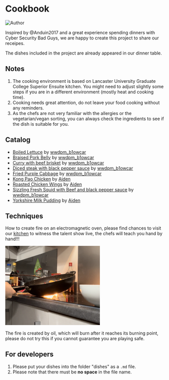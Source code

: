 # Cookbook

![Author](https://img.shields.io/badge/Author-Bad%20Guys%20Group-blue)

Inspired by @Anduin2017 and a great experience spending dinners with Cyber Security Bad Guys, we are happy to create this project to share our receipes.

The dishes included in the project are already appeared in our dinner table.

## Notes

1. The cooking environment is based on Lancaster University Graduate College Superior Ensuite kitchen. You might need to adjust slightly some steps if you are in a different environment (mostly heat and cooking time).
2. Cooking needs great attention, do not leave your food cooking without any reminders.
3. As the chefs are not very familiar with the allergies or the vegetarian/vegan sorting, you can always check the ingredients to see if the dish is suitable for you. 

## Catalog
- [Boiled Lettuce](dishes/Boiled_Lettuce.md) by [wwdpm_b1owcar](https://github.com/b1owcar)
- [Braised Pork Belly](dishes/Braised-Pork-Belly.md) by [wwdpm_b1owcar](https://github.com/b1owcar)
- [Curry with beef brisket](dishes/Curry_with_beef_brisket.md) by [wwdpm_b1owcar](https://github.com/b1owcar)
- [Diced steak with black pepper sauce](dishes/Diced-steak-with-black-pepper-sauce.md) by [wwdpm_b1owcar](https://github.com/b1owcar)
- [Fried Purple Cabbage](dishes/Fried_Purple_Cabbage.md) by [wwdpm_b1owcar](https://github.com/b1owcar)
- [Kong Pao Chicken](dishes/Gong-Bao-Ji-Ding.md) by [Aiden](https://github.com/Aiden-L)
- [Roasted Chicken Wings](dishes/Roasted-Chicken-Wings.md) by [Aiden](https://github.com/Aiden-L)
- [Sizzling Fresh Squid with Beef and black pepper sauce](dishes/Sizzling-Fresh-Squid-and-Beef-with-black-pepper-sauce.md) by [wwdpm_b1owcar](https://github.com/b1owcar)
- [Yorkshire Milk Pudding](dishes/Yorkshire-Milk-Pudding.md) by [Aiden](https://github.com/Aiden-L)

## Techniques

How to create fire on an electromagnetic oven, please find chances to visit our [kitchen](https://use.mazemap.com/#v=1&config=lancaster&zlevel=1&center=-2.786763,54.004061&zoom=18.5&campusid=341&sharepoitype=point&sharepoi=-2.78638%2C54.00420) to witness the talent show live, the chefs will teach you hand by hand!!!

<div>
	<img src="imgs/index/fire.jpg" style="width: 300px"/>
</div>

The fire is created by oil, which will burn after it reaches its burning point, please do not try this if you cannot guarantee you are playing safe.

## For developers
1. Please put your dishes into the folder "dishes" as a `.md` file.
2. Please note that there must be __no space__ in the file name.
